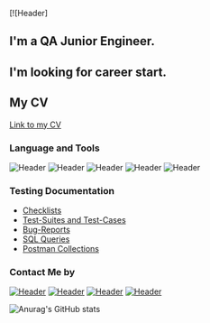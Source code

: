 [![Header]
## I'm a QA Junior Engineer.
## I'm looking for career start. 
## My CV
[Link to my CV](https://drive.google.com/file/d/1XPKdwGY0a8s594yx7r4ZGAuw-Ya1oAmW/view?usp=sharing)


### Language and Tools
![Header](https://img.shields.io/badge/Jira-090909?style=for-the-badge&logo=jira&logoColor=136be1)
![Header](https://img.shields.io/badge/Postman-090909?style=for-the-badge&logo=postman&logoColor=f76935)
![Header](https://img.shields.io/badge/Github-090909?style=for-the-badge&logo=github&logoColor=8cc4d7)
![Header](https://img.shields.io/badge/MySQL-090909?style=for-the-badge&logo=mysql&logoColor=00618a)
![Header](https://img.shields.io/badge/DevTools-090909?style=for-the-badge&logo=googlechrome&logoColor=green)


### Testing Documentation

- [Checklists](https://github.com/egorsoroka8/checklist)
- [Test-Suites and Test-Cases](https://github.com/egorsoroka8/test-cases)
- [Bug-Reports](https://github.com/egorsoroka8/bug-reports)
- [SQL Queries](https://github.com/egorsoroka8/SQL)
- [Postman Collections](https://github.com/egorsoroka8/postman)

### Contact Me by
[![Header](https://img.shields.io/badge/Instagram-090909?style=for-the-badge&logo=instagram&logoColor=9939a3)](https://www.instagram.com/egorsoroka/)
[![Header](https://img.shields.io/badge/Telegram-090909?style=for-the-badge&logo=telegram&logoColor=31a5db)](https://t.me/egorsoroka)
[![Header](https://img.shields.io/badge/Twitter-090909?style=for-the-badge&logo=twitter&logoColor=1c96e8)](https://twitter.com/egorsoroka_)
[![Header](https://img.shields.io/badge/Linkedin-090909?style=for-the-badge&logo=linkedin&logoColor=0073b1)](https://www.linkedin.com/in/egorsoroka8/)

![Anurag's GitHub stats](https://github-readme-stats.vercel.app/api?username=egorsoroka8&show_icons=true&theme=radical)
